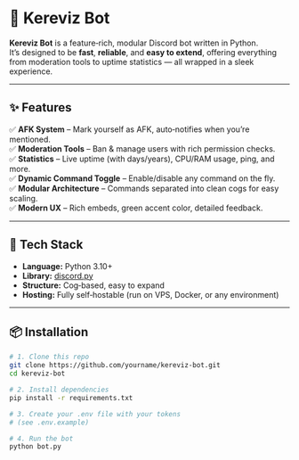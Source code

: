 # 🥕 Kereviz Bot

**Kereviz Bot** is a feature‑rich, modular Discord bot written in Python.  
It’s designed to be **fast**, **reliable**, and **easy to extend**, offering everything from moderation tools to uptime statistics — all wrapped in a sleek experience.

---

## ✨ Features

✅ **AFK System** – Mark yourself as AFK, auto‑notifies when you’re mentioned.  
✅ **Moderation Tools** – Ban & manage users with rich permission checks.  
✅ **Statistics** – Live uptime (with days/years), CPU/RAM usage, ping, and more.  
✅ **Dynamic Command Toggle** – Enable/disable any command on the fly.  
✅ **Modular Architecture** – Commands separated into clean cogs for easy scaling.  
✅ **Modern UX** – Rich embeds, green accent color, detailed feedback.

---

## 🚀 Tech Stack

- **Language:** Python 3.10+
- **Library:** [discord.py](https://github.com/Rapptz/discord.py)
- **Structure:** Cog‑based, easy to expand
- **Hosting:** Fully self‑hostable (run on VPS, Docker, or any environment)

---

## 📦 Installation

```bash
# 1. Clone this repo
git clone https://github.com/yourname/kereviz-bot.git
cd kereviz-bot

# 2. Install dependencies
pip install -r requirements.txt

# 3. Create your .env file with your tokens
# (see .env.example)

# 4. Run the bot
python bot.py

